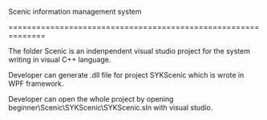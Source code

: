 ﻿Scenic information management system

==============================================================

The folder Scenic is an indenpendent visual studio project for the system writing in visual C++ language.

Developer can generate .dll file for project SYKScenic which is wrote in WPF framework. 

Developer can open the whole project by opening beginner\Scenic\SYKScenic\SYKScenic.sln with visual studio.
